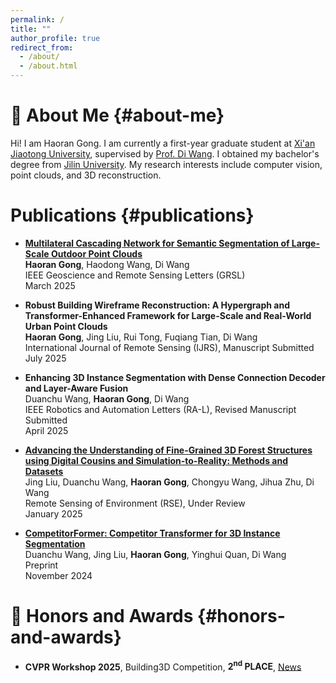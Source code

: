 ```yaml
---
permalink: /
title: ""
author_profile: true
redirect_from: 
  - /about/
  - /about.html
---
```


# :mag_right: About Me {#about-me}

Hi! I am Haoran Gong. I am currently a first-year graduate student at [Xi'an Jiaotong University](https://www.xjtu.edu.cn/), supervised by [Prof. Di Wang](https://gr.xjtu.edu.cn/en/web/diwang). I obtained my bachelor's degree from [Jilin University](https://www.jlu.edu.cn/). My research interests include computer vision, point clouds, and 3D reconstruction.

# Publications {#publications}
- [**Multilateral Cascading Network for Semantic Segmentation of Large-Scale Outdoor Point Clouds**](https://doi.org/10.1109/LGRS.2025.3547913)  
    **Haoran Gong**, Haodong Wang, Di Wang  
  IEEE Geoscience and Remote Sensing Letters (GRSL)  
  March 2025

- **Robust Building Wireframe Reconstruction: A Hypergraph and Transformer-Enhanced Framework for Large-Scale and Real-World Urban Point Clouds**  
  **Haoran Gong**, Jing Liu, Rui Tong, Fuqiang Tian, Di Wang  
  International Journal of Remote Sensing (IJRS), Manuscript Submitted  
  July 2025
  
- **Enhancing 3D Instance Segmentation with Dense Connection Decoder and Layer-Aware Fusion**  
  Duanchu Wang, **Haoran Gong**, Di Wang  
  IEEE Robotics and Automation Letters (RA-L), Revised Manuscript Submitted  
  April 2025

- [**Advancing the Understanding of Fine-Grained 3D Forest Structures using Digital Cousins and Simulation-to-Reality: Methods and Datasets**](https://arxiv.org/abs/2501.03637)  
  Jing Liu, Duanchu Wang, **Haoran Gong**, Chongyu Wang, Jihua Zhu, Di Wang  
  Remote Sensing of Environment (RSE), Under Review  
  January 2025

- [**CompetitorFormer: Competitor Transformer for 3D Instance Segmentation**](https://arxiv.org/abs/2411.14179)  
  Duanchu Wang, Jing Liu, **Haoran Gong**, Yinghui Quan, Di Wang  
  Preprint  
  November 2024

# :tada: Honors and Awards {#honors-and-awards}
- **CVPR Workshop 2025**, Building3D Competition, **2<sup>nd</sup> PLACE**, [News](https://mp.weixin.qq.com/s/14O0uiMHNy9SlDY9Ed-Xrw)
